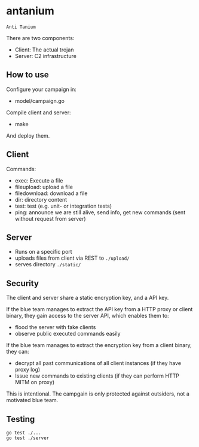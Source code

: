 # antanium 

```
Anti Tanium
```

There are two components: 
* Client: The actual trojan
* Server: C2 infrastructure 


## How to use

Configure your campaign in: 
* model/campaign.go 

Compile client and server: 
* make 

And deploy them. 


## Client 

Commands: 
* exec: Execute a file
* fileupload: upload a file 
* filedownload: download a file 
* dir: directory content
* test: test (e.g. unit- or integration tests)
* ping: announce we are still alive, send info, get new commands (sent without request from server)

## Server

* Runs on a specific port
* uploads files from client via REST to `./upload/`
* serves directory `./static/`


## Security 

The client and server share a static encryption key, and a API key. 

If the blue team manages to extract the API key from a HTTP proxy or client binary, they
gain access to the server API, which enables them to:
* flood the server with fake clients 
* observe public executed commands easily 

If the blue team manages to extract the encryption key from a client binary, they can: 
* decrypt all past communications of all client instances (if they have proxy log)
* Issue new commands to existing clients (if they can perform HTTP MITM on proxy)

This is intentional. The campgain is only protected against outsiders, not a motivated blue team. 


## Testing

```
go test ./...
go test ./server
```